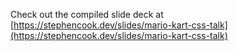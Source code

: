 Check out the compiled slide deck at [https://stephencook.dev/slides/mario-kart-css-talk](https://stephencook.dev/slides/mario-kart-css-talk)

